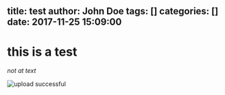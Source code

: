 title: test
author: John Doe
tags: []
categories: []
date: 2017-11-25 15:09:00
---
# this is a test

*not at text*


![upload successful](/images/pasted-0.png)

